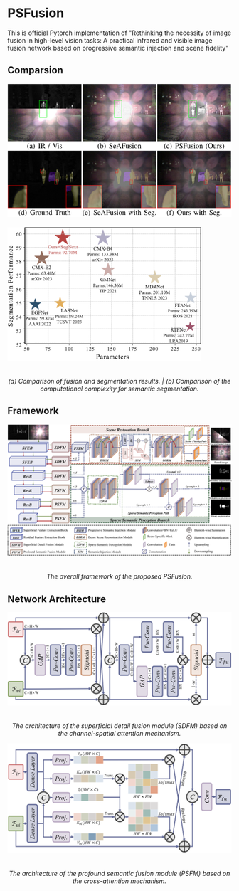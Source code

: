 # PSFusion
This is official Pytorch implementation of "Rethinking the necessity of image fusion in high-level vision tasks: A practical infrared and visible image fusion network based on progressive semantic injection and scene fidelity"
## Comparsion
<div>
    <img src="https://github.com/Linfeng-Tang/PSFusion/blob/main/Figure/Demo.jpg" alt="Demo" height="300" style="display:inline-block;margin-right:20px;margin-bottom:20px;">
    <img src="https://github.com/Linfeng-Tang/PSFusion/blob/main/Figure/parm.jpg" alt="Parm" height="300" style="display:inline-block;margin-right:20px;margin-bottom:20px;">
</div>

<p align="center">
    <em>(a) Comparison of fusion and segmentation results. | (b) Comparison of the computational complexity for semantic segmentation.</em>
</p>

## Framework
<div>
    <img src="https://github.com/Linfeng-Tang/PSFusion/blob/main/Figure/Framework.jpg" alt="Framework" style="display:inline-block;margin-right:20px;margin-bottom:20px;">
</div>
<p align="center">
    <em>The overall framework of the proposed PSFusion.</em>
</p>

## Network Architecture
<div align="center">
    <img src="https://github.com/Linfeng-Tang/PSFusion/blob/main/Figure/SDFM.jpg" alt="SDFM" width="800" style="display:inline-block;margin-right:20px;margin-bottom:20px;">
</div>
<p align="center">
    <em>The architecture of the superficial detail fusion module (SDFM) based on the channel-spatial attention mechanism.</em>
</p>

<div align="center">
    <img src="https://github.com/Linfeng-Tang/PSFusion/blob/main/Figure/PSFM.jpg" alt="PSFM" width="800" style="display:inline-block;margin-right:20px;margin-bottom:20px;">
</div>
<p align="center">
    <em>The architecture of the profound semantic fusion module (PSFM) based on the cross-attention mechanism.</em>
</p>
